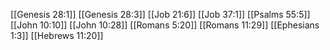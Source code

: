 [[Genesis 28:1]]
[[Genesis 28:3]]
[[Job 21:6]]
[[Job 37:1]]
[[Psalms 55:5]]
[[John 10:10]]
[[John 10:28]]
[[Romans 5:20]]
[[Romans 11:29]]
[[Ephesians 1:3]]
[[Hebrews 11:20]]
